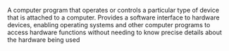 A computer program that operates or controls a particular type of device that is attached to a computer. Provides a software interface to hardware devices, enabling operating systems and other computer programs to access hardware functions without needing to know precise details about the hardware being used